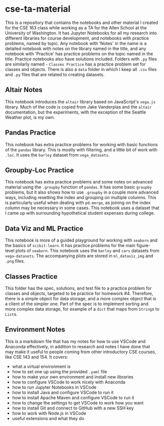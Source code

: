 # cse-ta-material
This is a repository that contains the notebooks and other material I created for the CSE 163 class
while working as a
TA for the Allen School at the University of Washington. It has Jupyter Notebooks for all my
research into different libraries for course development, and notebooks with practice problems,
named by topic. Any notebook with 'Notes' in the name is a detailed notebook with notes on the
library named in the title, and any notebook with 'Practice' has practice problems on the topic
named in the title. Practice notebooks also have solutions included. Folders with `.py` files are
similarly named - `Classes Practice` has a practice problem set for classes and objects.
There is also a `data` folder in which I keep all `.csv` files and `.py` files that are related
to creating datasets.

## Altair Notes
This notebook introduces the `altair` library based on JavaScript's `vega.js` library. Much of the
code is copied from Jake Vanderplas and the `altair` documentation, but the experiments, with the
exception of the Seattle Weather plot, is my own.

## Pandas Practice
This notebook has extra practice problems for working with basic functions of the `pandas` library.
This is mostly with filtering, and a little bit of work with `.loc`. It uses the `barley` dataset
from `vega_datasets`.

## Groupby-Loc Practice
This notebook has extra practice problems and some notes on advanced material using the `.groupby`
function of `pandas`. It has some basic `groupby` problems, but it also shows how to use `.groupby`
in a couple more advanced ways, including resetting the index and grouping on multiple columns.
This is particularly useful when dealing with `pd.merge`, as joining on the index column
may be necessary in some cases. This notebook uses a dataset that I came up with surrounding
hypothetical student expenses during college.

## Data Viz and ML Practice
This notebook is more of a guided playground for working with `seaborn` and the basics of
`scikit-learn`. It has practice problems for the main figure-level plots of `seaborn`. This
notebook uses the `barley` and `cars` datasets from `vega-datasets`. The accompanying plots
are stored in `ml_dataviz_img` and `.png` files.

## Classes Practice
This folder has the spec, solutions, and test file to a practice problem for classes and objects,
targeted to be practice for homework #4. Therefore, there is a simple object for data storage, and a
more complex object that is a client of the simpler one. Part of the spec is to implement sorting
and more complex data storage, for example of a `dict` that maps from `String`s to `List`s.

## Environment Notes
This is a markdown file that has my notes for how to use VSCode and Anaconda effectively, in
addition to research and notes I have done that may make it useful to people coming from other
introductory CSE courses, like CSE 143 and 154. It covers:
- what a virtual environment is
- how to set one up using the provided `.yaml` file
- how to make your own environment and install new libraries
- how to configure VSCode to work nicely with Anaconda
- how to run Jupyter Notebooks in VSCode
- how to install Java and configure VSCode to run it
- how to install Apache Maven and configure VSCode to run it
- how to change the settings to get VSCode to work how you want
- how to install Git and connect to GitHub with a new SSH key
- how to work with Node.js in VSCode
- useful extensions and what they do